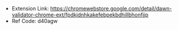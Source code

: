 - Extension Link: https://chromewebstore.google.com/detail/dawn-validator-chrome-ext/fpdkjdnhkakefebpekbdhillbhonfjjp
- Ref Code: d40agw
